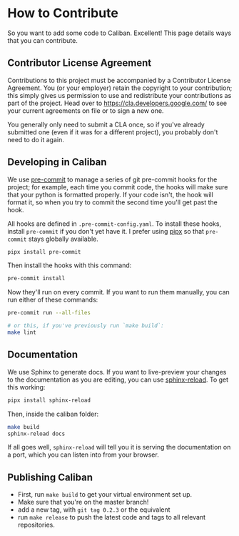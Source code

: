 # How to Contribute

So you want to add some code to Caliban. Excellent! This page details ways that
you can contribute.

## Contributor License Agreement

Contributions to this project must be accompanied by a Contributor License
Agreement. You (or your employer) retain the copyright to your contribution;
this simply gives us permission to use and redistribute your contributions as
part of the project. Head over to <https://cla.developers.google.com/> to see
your current agreements on file or to sign a new one.

You generally only need to submit a CLA once, so if you've already submitted one
(even if it was for a different project), you probably don't need to do it
again.

## Developing in Caliban

We use [pre-commit](https://pre-commit.com/) to manage a series of git
pre-commit hooks for the project; for example, each time you commit code, the
hooks will make sure that your python is formatted properly. If your code isn't,
the hook will format it, so when you try to commit the second time you'll get
past the hook.

All hooks are defined in `.pre-commit-config.yaml`. To install these hooks,
install `pre-commit` if you don't yet have it. I prefer using
[pipx](https://github.com/pipxproject/pipx) so that `pre-commit` stays globally
available.

```bash
pipx install pre-commit
```

Then install the hooks with this command:

```bash
pre-commit install
```

Now they'll run on every commit. If you want to run them manually, you can run either of these commands:

```bash
pre-commit run --all-files

# or this, if you've previously run `make build`:
make lint
```

## Documentation

We use Sphinx to generate docs. If you want to live-preview your changes to the
documentation as you are editing, you can use
[sphinx-reload](https://pypi.org/project/sphinx-reload/). To get this working:

```bash
pipx install sphinx-reload
```

Then, inside the caliban folder:

```bash
make build
sphinx-reload docs
```

If all goes well, `sphinx-reload` will tell you it is serving the documentation
on a port, which you can listen into from your browser.

## Publishing Caliban

- First, run `make build` to get your virtual environment set up.
- Make sure that you're on the master branch!
- add a new tag, with `git tag 0.2.3` or the equivalent
- run `make release` to push the latest code and tags to all relevant
  repositories.
